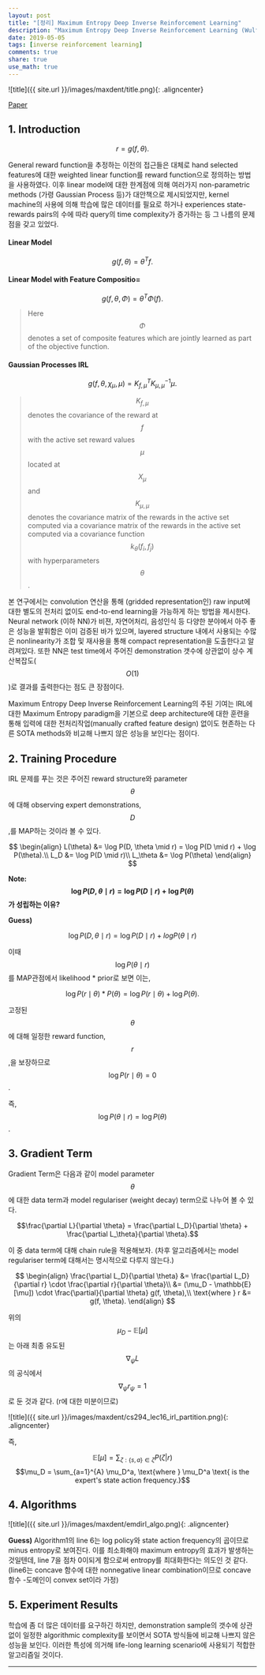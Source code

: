 ```yaml
---
layout: post
title: "[정리] Maximum Entropy Deep Inverse Reinforcement Learning"
description: "Maximum Entropy Deep Inverse Reinforcement Learning (Wulfmeier et al., 2015)"
date: 2019-05-05
tags: [inverse reinforcement learning]
comments: true
share: true
use_math: true
---
```


![title]({{ site.url }}/images/maxdent/title.png){: .aligncenter}

[Paper](https://arxiv.org/pdf/1507.04888.pdf)

## 1. Introduction

$$r = g(f, \theta).$$

General reward function을 추정하는 이전의 접근들은 대체로 hand selected features에 대한 weighted linear function를 reward function으로 정의하는 방법을 사용하였다. 이후 linear model에 대한 한계점에 의해 여러가지 non-parametric methods (가령 Gaussian Process 등)가 대안책으로 제시되었지만, kernel machine의 사용에 의해 학습에 많은 데이터를 필요로 하거나 experiences state-rewards pairs의 수에 따라 query의 time complexity가 증가하는 등 그 나름의 문제점을 갖고 있었다.

#### Linear Model


$$g(f, \theta) = \theta^T f.$$



#### Linear Model with Feature Compositio=



$$g(f, \theta, \Phi) = \theta^T \Phi(f).$$



> Here $$\Phi$$ denotes a set of composite features which are jointly learned as part of the objective function.

#### Gaussian Processes IRL


$$g(f, \theta, \chi_\mu, \mu) = K_{f, \mu}^T K_{\mu, \mu}^{-1} \mu.$$



>$$K_{f, \mu}$$ denotes the covariance of the reward at $$f$$ with the active set reward values $$\mu$$ located at $$X_\mu$$ and $$K_{\mu, \mu}$$ denotes the covariance matrix of the rewards in the active set computed via a covariance matrix of the rewards in the active set computed via a covariance function $$k_\theta (f_i, f_j)$$ with hyperparameters $$\theta$$.

본 연구에서는 convolution 연산을 통해 (gridded representation인) raw input에 대한 별도의 전처리 없이도 end-to-end learning을 가능하게 하는 방법을 제시한다. Neural network (이하 NN)가 비젼, 자연어처리, 음성인식 등 다양한 분야에서 아주 좋은 성능을 발휘함은 이미 검증된 바가 있으며, layered structure 내에서 사용되는 수많은 nonlinearity가 조합 및 재사용을 통해 compact representation을 도출한다고 알려져있다. 또한 NN은 test time에서 주어진 demonstration 갯수에 상관없이 상수 계산복잡도($$O(1)$$)로 결과를 출력한다는 점도 큰 장점이다.

Maximum Entropy Deep Inverse Reinforcement Learning의 주된 기여는 IRL에 대한 Maximum Entropy paradigm을 기본으로 deep architecture에 대한 훈련을 통해 입력에 대한 전처리작업(manually crafted feature design) 없이도 현존하는 다른 SOTA methods와 비교해 나쁘지 않은 성능을 보인다는 점이다.

## 2. Training Procedure

IRL 문제를 푸는 것은 주어진 reward structure와 parameter $$\theta$$에 대해 observing expert demonstrations, $$D$$,를 MAP하는 것이라 볼 수 있다.

$$
\begin{align}
L(\theta) &= \log P(D, \theta \mid r) = \log P(D \mid r) + \log P(\theta).\\
L_D &= \log P(D \mid r)\\
L_\theta &= \log P(\theta)
\end{align}
$$


**Note: $$\log P(D, \theta \mid r) = \log P(D \mid r) + \log P(\theta)$$가 성립하는 이유?**

**Guess)** 

$$\log P(D, \theta \mid r) = \log P(D \mid r) + log P(\theta \mid r)$$

이때 $$\log P(\theta \mid r)$$를 MAP관점에서 likelihood * prior로 보면 이는,

$$\log P(r \mid \theta)*P(\theta) = \log P(r \mid \theta) + \log P(\theta).$$

고정된 $$\theta$$에 대해 일정한 reward function, $$r$$,을 보장하므로 $$\log P(r \mid \theta) = 0$$.

즉, $$\log P(\theta \mid r) = \log P(\theta)$$.

## 3. Gradient Term

Gradient Term은 다음과 같이 model parameter $$\theta$$에 대한 data term과 model regulariser (weight decay) term으로 나누어 볼 수 있다.

$$\frac{\partial L}{\partial \theta} = \frac{\partial L_D}{\partial \theta} + \frac{\partial L_\theta}{\partial \theta}.$$ 

이 중 data term에 대해 chain rule을 적용해보자. (차후 알고리즘에서는 model regulariser term에 대해서는 명시적으로 다루지 않는다.)

$$
\begin{align}
\frac{\partial L_D}{\partial \theta} &= \frac{\partial L_D}{\partial r} \cdot \frac{\partial r}{\partial \theta}\\
&= (\mu_D - \mathbb{E}[\mu]) \cdot \frac{\partial}{\partial \theta} g(f, \theta),\\
\text{where } r &= g(f, \theta).
\end{align}
$$

위의 $$\mu_D - \mathbb{E}[\mu]$$는 아래 최종 유도된 $$\nabla_\psi L$$의 공식에서 $$\nabla_\psi r_\psi = 1$$로 둔 것과 같다. (r에 대한 미분이므로)

![title]({{ site.url }}/images/maxdent/cs294_lec16_irl_partition.png){: .aligncenter}

즉,

$$\mathbb{E}[\mu] = \sum_{\zeta: \{s, a\} \in \zeta} P(\zeta | r)$$
$$\mu_D = \sum_{a=1}^{A} \mu_D^a, \text{where } \mu_D^a \text{ is the expert's state action frequency.}$$

## 4. Algorithms

![title]({{ site.url }}/images/maxdent/emdirl_algo.png){: .aligncenter}

**Guess)**
Algorithm1의 line 6는 log policy와 state action frequency의 곱이므로 minus entropy로 보여진다. 이를 최소화해야 maximum entropy의 효과가 발생하는 것일텐데, line 7을 점차 0이되게 함으로써 entropy를 최대화한다는 의도인 것 같다. (line6는 concave 함수에 대한 nonnegative linear combination이므로 concave 함수 -도메인이 convex set이라 가정)

## 5. Experiment Results

학습에 좀 더 많은 데이터를 요구하긴 하지만, demonstration sample의 갯수에 상관없이 일정한 algorithmic complexity를 보이면서 SOTA 방식들에 비교해 나쁘지 않은 성능을 보인다. 이러한 특성에 의거해 life-long learning scenario에 사용되기 적합한 알고리즘일 것이다.

--------------------